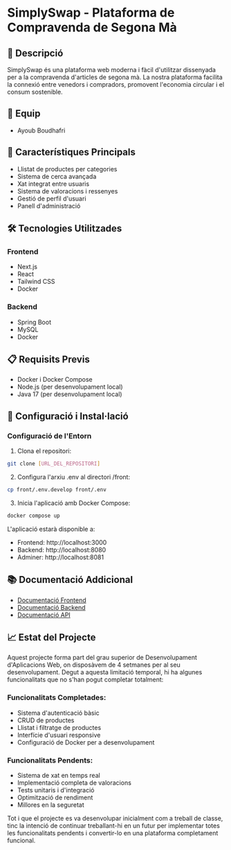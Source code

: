 # SimplySwap - Plataforma de Compravenda de Segona Mà

## 🌟 Descripció
SimplySwap és una plataforma web moderna i fàcil d'utilitzar dissenyada per a la compravenda d'articles de segona mà. La nostra plataforma facilita la connexió entre venedors i compradors, promovent l'economia circular i el consum sostenible.

## 👥 Equip
- Ayoub Boudhafri

## 🚀 Característiques Principals
- Llistat de productes per categories
- Sistema de cerca avançada
- Xat integrat entre usuaris
- Sistema de valoracions i ressenyes
- Gestió de perfil d'usuari
- Panell d'administració

## 🛠️ Tecnologies Utilitzades
### Frontend
- Next.js
- React
- Tailwind CSS
- Docker

### Backend
- Spring Boot
- MySQL
- Docker

## 📋 Requisits Previs
- Docker i Docker Compose
- Node.js (per desenvolupament local)
- Java 17 (per desenvolupament local)

## 🔧 Configuració i Instal·lació

### Configuració de l'Entorn
1. Clona el repositori:
```bash
git clone [URL_DEL_REPOSITORI]
```

2. Configura l'arxiu .env al directori /front:
```bash
cp front/.env.develop front/.env
```

3. Inicia l'aplicació amb Docker Compose:
```bash
docker compose up
```

L'aplicació estarà disponible a:
- Frontend: http://localhost:3000
- Backend: http://localhost:8080
- Adminer: http://localhost:8081

## 📚 Documentació Addicional
- [Documentació Frontend](/front/README.md)
- [Documentació Backend](/back/README.md)
- [Documentació API](/doc/API.md)

## 📈 Estat del Projecte
Aquest projecte forma part del grau superior de Desenvolupament d'Aplicacions Web, on disposàvem de 4 setmanes per al seu desenvolupament. Degut a aquesta limitació temporal, hi ha algunes funcionalitats que no s'han pogut completar totalment:

### Funcionalitats Completades:
- Sistema d'autenticació bàsic
- CRUD de productes
- Llistat i filtratge de productes
- Interfície d'usuari responsive
- Configuració de Docker per a desenvolupament

### Funcionalitats Pendents:
- Sistema de xat en temps real
- Implementació completa de valoracions
- Tests unitaris i d'integració
- Optimització de rendiment
- Millores en la seguretat

Tot i que el projecte es va desenvolupar inicialment com a treball de classe, tinc la intenció de continuar treballant-hi en un futur per implementar totes les funcionalitats pendents i convertir-lo en una plataforma completament funcional.


